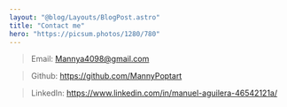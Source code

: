 ```yaml
---
layout: "@blog/Layouts/BlogPost.astro"
title: "Contact me"
hero: "https://picsum.photos/1280/780"
---
```


> Email: Mannya4098@gmail.com

> Github: https://github.com/MannyPoptart

> LinkedIn: https://www.linkedin.com/in/manuel-aguilera-46542121a/